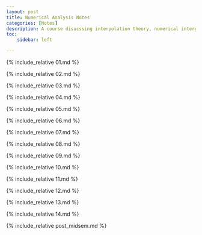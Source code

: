```yaml
---
layout: post
title: Numerical Analysis Notes
categories: [Notes]
description: A course disucssing interpolation theory, numerical intergration, numerical solutions to ordinary differential equations, numerical solutions to system of linear equations and roots of non-linear equations.
toc:
    sidebar: left

---
```


{% include_relative 01.md %}

{% include_relative 02.md %}

{% include_relative 03.md %}

{% include_relative 04.md %}

{% include_relative 05.md %}

{% include_relative 06.md %}

{% include_relative 07.md %}

{% include_relative 08.md %}


{% include_relative 09.md %}

{% include_relative 10.md %}

{% include_relative 11.md %}

{% include_relative 12.md %}


{% include_relative 13.md %}

{% include_relative 14.md %}


{% include_relative post_midsem.md %}
